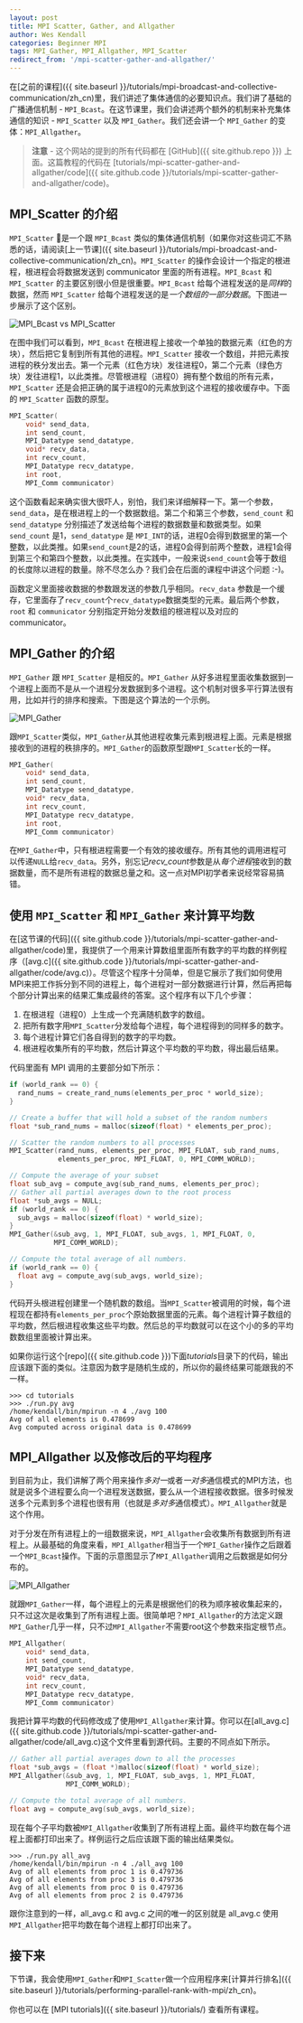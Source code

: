 ```yaml
---
layout: post
title: MPI Scatter, Gather, and Allgather
author: Wes Kendall
categories: Beginner MPI
tags: MPI_Gather, MPI_Allgather, MPI_Scatter
redirect_from: '/mpi-scatter-gather-and-allgather/'
---
```

在[之前的课程]({{ site.baseurl }}/tutorials/mpi-broadcast-and-collective-communication/zh_cn)里，我们讲述了集体通信的必要知识点。我们讲了基础的广播通信机制 - `MPI_Bcast`。在这节课里，我们会讲述两个额外的机制来补充集体通信的知识 - `MPI_Scatter` 以及 `MPI_Gather`。我们还会讲一个 `MPI_Gather` 的变体：`MPI_Allgather`。

> **注意** - 这个网站的提到的所有代码都在 [GitHub]({{ site.github.repo }}) 上面。这篇教程的代码在 [tutorials/mpi-scatter-gather-and-allgather/code]({{ site.github.code }}/tutorials/mpi-scatter-gather-and-allgather/code)。

## MPI_Scatter 的介绍
`MPI_Scatter` 是一个跟 `MPI_Bcast` 类似的集体通信机制（如果你对这些词汇不熟悉的话，请阅读[上一节课]({{ site.baseurl }}/tutorials/mpi-broadcast-and-collective-communication/zh_cn)。`MPI_Scatter` 的操作会设计一个指定的根进程，根进程会将数据发送到 communicator 里面的所有进程。`MPI_Bcast` 和 `MPI_Scatter` 的主要区别很小但是很重要。`MPI_Bcast` 给每个进程发送的是*同样*的数据，然而 `MPI_Scatter` 给每个进程发送的是*一个数组的一部分数据*。下图进一步展示了这个区别。

![MPI_Bcast vs MPI_Scatter](../broadcastvsscatter.png)

在图中我们可以看到，`MPI_Bcast` 在根进程上接收一个单独的数据元素（红色的方块），然后把它复制到所有其他的进程。`MPI_Scatter` 接收一个数组，并把元素按进程的秩分发出去。第一个元素（红色方块）发往进程0，第二个元素（绿色方块）发往进程1，以此类推。尽管根进程（进程0）拥有整个数组的所有元素，`MPI_Scatter` 还是会把正确的属于进程0的元素放到这个进程的接收缓存中。下面的 `MPI_Scatter` 函数的原型。

```cpp
MPI_Scatter(
    void* send_data,
    int send_count,
    MPI_Datatype send_datatype,
    void* recv_data,
    int recv_count,
    MPI_Datatype recv_datatype,
    int root,
    MPI_Comm communicator)
```

这个函数看起来确实很大很吓人，别怕，我们来详细解释一下。第一个参数，`send_data`，是在根进程上的一个数据数组。第二个和第三个参数，`send_count` 和 `send_datatype` 分别描述了发送给每个进程的数据数量和数据类型。如果 `send_count` 是1，`send_datatype` 是 `MPI_INT`的话，进程0会得到数据里的第一个整数，以此类推。如果`send_count`是2的话，进程0会得到前两个整数，进程1会得到第三个和第四个整数，以此类推。在实践中，一般来说`send_count`会等于数组的长度除以进程的数量。除不尽怎么办？我们会在后面的课程中讲这个问题 :-)。

函数定义里面接收数据的参数跟发送的参数几乎相同。`recv_data` 参数是一个缓存，它里面存了`recv_count`个`recv_datatype`数据类型的元素。最后两个参数，`root` 和 `communicator` 分别指定开始分发数组的根进程以及对应的communicator。

## MPI_Gather 的介绍
`MPI_Gather` 跟 `MPI_Scatter` 是相反的。`MPI_Gather` 从好多进程里面收集数据到一个进程上面而不是从一个进程分发数据到多个进程。这个机制对很多平行算法很有用，比如并行的排序和搜索。下图是这个算法的一个示例。

![MPI_Gather](../gather.png)

跟`MPI_Scatter`类似，`MPI_Gather`从其他进程收集元素到根进程上面。元素是根据接收到的进程的秩排序的。`MPI_Gather`的函数原型跟`MPI_Scatter`长的一样。

```cpp
MPI_Gather(
    void* send_data,
    int send_count,
    MPI_Datatype send_datatype,
    void* recv_data,
    int recv_count,
    MPI_Datatype recv_datatype,
    int root,
    MPI_Comm communicator)
```

在`MPI_Gather`中，只有根进程需要一个有效的接收缓存。所有其他的调用进程可以传递`NULL`给`recv_data`。另外，别忘记*recv_count*参数是从*每个进程*接收到的数据数量，而不是所有进程的数据总量之和。这一点对MPI初学者来说经常容易搞错。


## 使用 `MPI_Scatter` 和 `MPI_Gather` 来计算平均数
在[这节课的代码]({{ site.github.code }}/tutorials/mpi-scatter-gather-and-allgather/code)里，我提供了一个用来计算数组里面所有数字的平均数的样例程序（[avg.c]({{ site.github.code }}/tutorials/mpi-scatter-gather-and-allgather/code/avg.c)）。尽管这个程序十分简单，但是它展示了我们如何使用MPI来把工作拆分到不同的进程上，每个进程对一部分数据进行计算，然后再把每个部分计算出来的结果汇集成最终的答案。这个程序有以下几个步骤：
1. 在根进程（进程0）上生成一个充满随机数字的数组。
2. 把所有数字用`MPI_Scatter`分发给每个进程，每个进程得到的同样多的数字。
3. 每个进程计算它们各自得到的数字的平均数。
4. 根进程收集所有的平均数，然后计算这个平均数的平均数，得出最后结果。

代码里面有 MPI 调用的主要部分如下所示：

```cpp
if (world_rank == 0) {
  rand_nums = create_rand_nums(elements_per_proc * world_size);
}

// Create a buffer that will hold a subset of the random numbers
float *sub_rand_nums = malloc(sizeof(float) * elements_per_proc);

// Scatter the random numbers to all processes
MPI_Scatter(rand_nums, elements_per_proc, MPI_FLOAT, sub_rand_nums,
            elements_per_proc, MPI_FLOAT, 0, MPI_COMM_WORLD);

// Compute the average of your subset
float sub_avg = compute_avg(sub_rand_nums, elements_per_proc);
// Gather all partial averages down to the root process
float *sub_avgs = NULL;
if (world_rank == 0) {
  sub_avgs = malloc(sizeof(float) * world_size);
}
MPI_Gather(&sub_avg, 1, MPI_FLOAT, sub_avgs, 1, MPI_FLOAT, 0,
           MPI_COMM_WORLD);

// Compute the total average of all numbers.
if (world_rank == 0) {
  float avg = compute_avg(sub_avgs, world_size);
}
```

代码开头根进程创建里一个随机数的数组。当`MPI_Scatter`被调用的时候，每个进程现在都持有`elements_per_proc`个原始数据里面的元素。每个进程计算子数组的平均数，然后根进程收集这些平均数。然后总的平均数就可以在这个小的多的平均数数组里面被计算出来。

如果你运行这个[repo]({{ site.github.code }})下面*tutorials*目录下的代码，输出应该跟下面的类似。注意因为数字是随机生成的，所以你的最终结果可能跟我的不一样。


```
>>> cd tutorials
>>> ./run.py avg
/home/kendall/bin/mpirun -n 4 ./avg 100
Avg of all elements is 0.478699
Avg computed across original data is 0.478699
```

## MPI_Allgather 以及修改后的平均程序
到目前为止，我们讲解了两个用来操作*多对一*或者*一对多*通信模式的MPI方法，也就是说多个进程要么向一个进程发送数据，要么从一个进程接收数据。很多时候发送多个元素到多个进程也很有用（也就是*多对多*通信模式）。`MPI_Allgather`就是这个作用。

对于分发在所有进程上的一组数据来说，`MPI_Allgather`会收集所有数据到所有进程上。从最基础的角度来看，`MPI_Allgather`相当于一个`MPI_Gather`操作之后跟着一个`MPI_Bcast`操作。下面的示意图显示了`MPI_Allgather`调用之后数据是如何分布的。

![MPI_Allgather](../allgather.png)

就跟`MPI_Gather`一样，每个进程上的元素是根据他们的秩为顺序被收集起来的，只不过这次是收集到了所有进程上面。很简单吧？`MPI_Allgather`的方法定义跟`MPI_Gather`几乎一样，只不过`MPI_Allgather`不需要root这个参数来指定根节点。

```cpp
MPI_Allgather(
    void* send_data,
    int send_count,
    MPI_Datatype send_datatype,
    void* recv_data,
    int recv_count,
    MPI_Datatype recv_datatype,
    MPI_Comm communicator)
```

我把计算平均数的代码修改成了使用`MPI_Allgather`来计算。你可以在[all_avg.c]({{ site.github.code }}/tutorials/mpi-scatter-gather-and-allgather/code/all_avg.c)这个文件里看到源代码。主要的不同点如下所示。

```cpp
// Gather all partial averages down to all the processes
float *sub_avgs = (float *)malloc(sizeof(float) * world_size);
MPI_Allgather(&sub_avg, 1, MPI_FLOAT, sub_avgs, 1, MPI_FLOAT,
              MPI_COMM_WORLD);

// Compute the total average of all numbers.
float avg = compute_avg(sub_avgs, world_size);
```

现在每个子平均数被`MPI_Allgather`收集到了所有进程上面。最终平均数在每个进程上面都打印出来了。样例运行之后应该跟下面的输出结果类似。


```
>>> ./run.py all_avg
/home/kendall/bin/mpirun -n 4 ./all_avg 100
Avg of all elements from proc 1 is 0.479736
Avg of all elements from proc 3 is 0.479736
Avg of all elements from proc 0 is 0.479736
Avg of all elements from proc 2 is 0.479736
```

跟你注意到的一样，all_avg.c 和 avg.c 之间的唯一的区别就是 all_avg.c 使用`MPI_Allgather`把平均数在每个进程上都打印出来了。

## 接下来
下节课，我会使用`MPI_Gather`和`MPI_Scatter`做一个应用程序来[计算并行排名]({{ site.baseurl }}/tutorials/performing-parallel-rank-with-mpi/zh_cn)。

你也可以在 [MPI tutorials]({{ site.baseurl }}/tutorials/) 查看所有课程。
